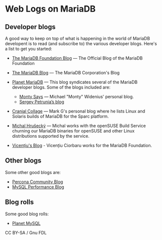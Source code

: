 
# Web Logs on MariaDB

## Developer blogs


A good way to keep on top of what is happening in the world of MariaDB
developent is to read (and subscribe to) the various developer blogs. Here's a
list to get you started:


* [The MariaDB Foundation Blog](https://blog.mariadb.org/) — The Official Blog of the MariaDB Foundation
* [The MariaDB Blog](https://mariadb.com/blog) — The MariaDB Corporation's Blog
* [Planet MariaDB](https://planetmariadb.org) — This
 blog syndicates several of the MariaDB developer blogs. Some of the blogs
 included are:

  * [Monty Says](https://monty-says.blogspot.com/) —
 Michael "Monty" Widenius' personal blog.
  * [Sergey Petrunia’s blog](https://s.petrunia.net/blog/)



* [Cranial Collage](https://anotherdooratthe.endoftheinternet.org/category/mariadb/) — Mark G's personal blog where he lists Linux and Solaris builds of MariaDB for the Sparc platform.



* [Michal Hrušecký](https://michal.hrusecky.net/) — Michal works with the openSUSE Build Service churning our MariaDB binaries for openSUSE and other Linux distributions supported by the service.
* [Vicențiu's Blog](https://vicentiu.ciorbaru.io/) - Vicențiu Ciorbaru works for the MariaDB Foundation.


## Other blogs


Some other good blogs are:


* [Percona Community Blog](https://www.percona.com/community-blog/)
* [MySQL Performance Blog](https://www.mysqlperformanceblog.com/)


## Blog rolls


Some good blog rolls:


* [Planet MySQL](https://planet.mysql.com)


CC BY-SA / Gnu FDL

